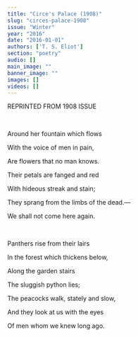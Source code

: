 ```yaml
---
title: "Circe's Palace (1908)"
slug: "circes-palace-1908"
issue: "Winter"
year: "2016"
date: "2016-01-01"
authors: ['T. S. Eliot']
section: "poetry"
audio: []
main_image: ""
banner_image: ""
images: []
videos: []
---
```

REPRINTED FROM 1908 ISSUE

  

 Around her fountain which flows

 With the voice of men in pain,

 Are flowers that no man knows. 

 Their petals are fanged and red

 With hideous streak and stain;

 They sprang from the limbs of the dead.—

 We shall not come here again. 

  

 Panthers rise from their lairs

 In the forest which thickens below,

 Along the garden stairs

 The sluggish python lies;

 The peacocks walk, stately and slow,

 And they look at us with the eyes

 Of men whom we knew long ago. 

  

  

  

